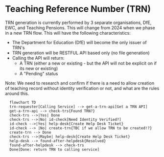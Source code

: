 # Teaching Reference Number (TRN)

TRN generation is currently performed by 3 separate organisations, DfE, EWC, and Teaching Pensions. This will change from 2024 when we phase in a new TRN flow. This will have the following characteristics:

* The Department for Education (DfE) will become the only issuer of TRN's
* TRN generation will be RESTFUL API based only (no file generation)
* Calling the API will return:
  *   A TRN (either a new or existing - but the API will not be explicit on if its new or existing)
  *   A "Pending" status

Note: We need to research and confirm if there is a need to allow creation of teaching record without identity verification or not, and what are the rules around this.





```mermaid
  flowchart TD
  trn-requester[Calling Service] --> get-a-trn-api[Get a TRN API]
  get-a-trn-api --> check-trs{Found TRN?}
  check-trs -->|Yes| Done
  check-trs -->|No| id-check[Need Identity Verified?]
  id-check -->|Yes| help-desk{Create Help Desk Ticket}
  id-check --> |No| create-trn{TBC if we allow TRN to be created!?}
  create-trn --> Done
  check-trs -->|Maybe| help-desk{Create Help Desk Ticket}
  help-desk --> found-after-helpdesk{Resolved}
  found-after-helpdesk --> check-trs
  Done[Done: return TRN to calling service]
```
